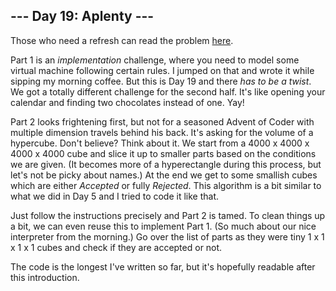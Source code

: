 ## --- Day 19: Aplenty ---
Those who need a refresh can read the problem [here](https://adventofcode.com/2023/day/19).

Part 1 is an _implementation_ challenge, where you need to model some virtual 
machine following certain rules. I jumped on that and wrote it while sipping my 
morning coffee. But this is Day 19 and there _has to be a twist_. We got a totally 
different challenge for the second half. It's like opening your calendar and 
finding two chocolates instead of one. Yay!

Part 2 looks frightening first, but not for a seasoned Advent of Coder with
multiple dimension travels behind his back. It's asking for the volume of a 
hypercube. Don't believe? Think about it. We start from a 4000 x 4000 x 4000 x 4000
cube and slice it up to smaller parts based on the conditions we are given. 
(It becomes more of a hyperectangle during this process, but let's not be picky 
about names.) At the end we get to some smallish cubes which are either 
_Accepted_ or fully _Rejected_. This algorithm is a bit 
similar to what we did in Day 5 and I tried to code it like that.

Just follow the instructions precisely and Part 2 is tamed. To clean things up a
bit, we can even reuse this to implement Part 1. (So much about our nice 
interpreter from the morning.) Go over the list of parts as they were tiny 
1 x 1 x 1 x 1 cubes and check if they are accepted or not.

The code is the longest I've written so far, but it's hopefully readable
after this introduction. 

